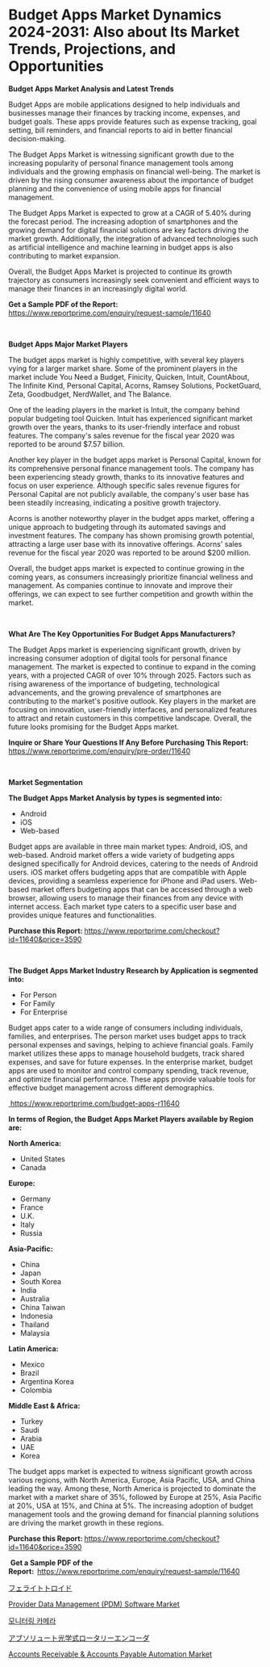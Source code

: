 <p><h1>Budget Apps Market Dynamics 2024-2031: Also about Its Market Trends, Projections, and Opportunities</h1></p><p><strong>Budget Apps Market Analysis and Latest Trends</strong></p>
<p><p>Budget Apps are mobile applications designed to help individuals and businesses manage their finances by tracking income, expenses, and budget goals. These apps provide features such as expense tracking, goal setting, bill reminders, and financial reports to aid in better financial decision-making.</p><p>The Budget Apps Market is witnessing significant growth due to the increasing popularity of personal finance management tools among individuals and the growing emphasis on financial well-being. The market is driven by the rising consumer awareness about the importance of budget planning and the convenience of using mobile apps for financial management.</p><p>The Budget Apps Market is expected to grow at a CAGR of 5.40% during the forecast period. The increasing adoption of smartphones and the growing demand for digital financial solutions are key factors driving the market growth. Additionally, the integration of advanced technologies such as artificial intelligence and machine learning in budget apps is also contributing to market expansion.</p><p>Overall, the Budget Apps Market is projected to continue its growth trajectory as consumers increasingly seek convenient and efficient ways to manage their finances in an increasingly digital world.</p></p>
<p><strong>Get a Sample PDF of the Report:&nbsp;</strong> <a href="https://www.reportprime.com/enquiry/request-sample/11640">https://www.reportprime.com/enquiry/request-sample/11640</a></p>
<p>&nbsp;</p>
<p><strong>Budget Apps Major Market Players</strong></p>
<p><p>The budget apps market is highly competitive, with several key players vying for a larger market share. Some of the prominent players in the market include You Need a Budget, Finicity, Quicken, Intuit, CountAbout, The Infinite Kind, Personal Capital, Acorns, Ramsey Solutions, PocketGuard, Zeta, Goodbudget, NerdWallet, and The Balance.</p><p>One of the leading players in the market is Intuit, the company behind popular budgeting tool Quicken. Intuit has experienced significant market growth over the years, thanks to its user-friendly interface and robust features. The company's sales revenue for the fiscal year 2020 was reported to be around $7.57 billion.</p><p>Another key player in the budget apps market is Personal Capital, known for its comprehensive personal finance management tools. The company has been experiencing steady growth, thanks to its innovative features and focus on user experience. Although specific sales revenue figures for Personal Capital are not publicly available, the company's user base has been steadily increasing, indicating a positive growth trajectory.</p><p>Acorns is another noteworthy player in the budget apps market, offering a unique approach to budgeting through its automated savings and investment features. The company has shown promising growth potential, attracting a large user base with its innovative offerings. Acorns' sales revenue for the fiscal year 2020 was reported to be around $200 million.</p><p>Overall, the budget apps market is expected to continue growing in the coming years, as consumers increasingly prioritize financial wellness and management. As companies continue to innovate and improve their offerings, we can expect to see further competition and growth within the market.</p></p>
<p>&nbsp;</p>
<p><strong>What Are The Key Opportunities For Budget Apps Manufacturers?</strong></p>
<p><p>The Budget Apps market is experiencing significant growth, driven by increasing consumer adoption of digital tools for personal finance management. The market is expected to continue to expand in the coming years, with a projected CAGR of over 10% through 2025. Factors such as rising awareness of the importance of budgeting, technological advancements, and the growing prevalence of smartphones are contributing to the market's positive outlook. Key players in the market are focusing on innovation, user-friendly interfaces, and personalized features to attract and retain customers in this competitive landscape. Overall, the future looks promising for the Budget Apps market.</p></p>
<p><strong>Inquire or Share Your Questions If Any Before Purchasing This Report:</strong> <a href="https://www.reportprime.com/enquiry/pre-order/11640">https://www.reportprime.com/enquiry/pre-order/11640</a></p>
<p>&nbsp;</p>
<p><strong>Market Segmentation</strong></p>
<p><strong>The Budget Apps Market Analysis by types is segmented into:</strong></p>
<p><ul><li>Android</li><li>iOS</li><li>Web-based</li></ul></p>
<p><p>Budget apps are available in three main market types: Android, iOS, and web-based. Android market offers a wide variety of budgeting apps designed specifically for Android devices, catering to the needs of Android users. iOS market offers budgeting apps that are compatible with Apple devices, providing a seamless experience for iPhone and iPad users. Web-based market offers budgeting apps that can be accessed through a web browser, allowing users to manage their finances from any device with internet access. Each market type caters to a specific user base and provides unique features and functionalities.</p></p>
<p><strong>Purchase this Report:&nbsp;</strong><a href="https://www.reportprime.com/checkout?id=11640&price=3590">https://www.reportprime.com/checkout?id=11640&price=3590</a></p>
<p>&nbsp;</p>
<p><strong>The Budget Apps Market Industry Research by Application is segmented into:</strong></p>
<p><ul><li>For Person</li><li>For Family</li><li>For Enterprise</li></ul></p>
<p><p>Budget apps cater to a wide range of consumers including individuals, families, and enterprises. The person market uses budget apps to track personal expenses and savings, helping to achieve financial goals. Family market utilizes these apps to manage household budgets, track shared expenses, and save for future expenses. In the enterprise market, budget apps are used to monitor and control company spending, track revenue, and optimize financial performance. These apps provide valuable tools for effective budget management across different demographics.</p></p>
<p><a href="https://www.reportprime.com/budget-apps-r11640">&nbsp;https://www.reportprime.com/budget-apps-r11640</a></p>
<p><strong>In terms of Region, the Budget Apps Market Players available by Region are:</strong></p>
<p>
    <p> <strong> North America: </strong>
        <ul>
            <li>United States</li>
            <li>Canada</li>
        </ul>
        </p> 
    <p> <strong> Europe: </strong>
        <ul>
            <li>Germany</li>
            <li>France</li>
            <li>U.K.</li>
            <li>Italy</li>
            <li>Russia</li>
        </ul>
        </p> 
    <p> <strong> Asia-Pacific: </strong>
        <ul>
            <li>China</li>
            <li>Japan</li>
            <li>South Korea</li>
            <li>India</li>
            <li>Australia</li>
            <li>China Taiwan</li>
            <li>Indonesia</li>
            <li>Thailand</li>
            <li>Malaysia</li>
        </ul>
        </p> 
    <p> <strong> Latin America: </strong>
        <ul>
            <li>Mexico</li>
            <li>Brazil</li>
            <li>Argentina Korea</li>
            <li>Colombia</li>
        </ul>
        </p> 
    <p> <strong> Middle East & Africa: </strong>
        <ul>
            <li>Turkey</li>
            <li>Saudi</li>
            <li>Arabia</li>
            <li>UAE</li>
            <li>Korea</li>
        </ul>
    </p>
    </p>
<p><p>The budget apps market is expected to witness significant growth across various regions, with North America, Europe, Asia Pacific, USA, and China leading the way. Among these, North America is projected to dominate the market with a market share of 35%, followed by Europe at 25%, Asia Pacific at 20%, USA at 15%, and China at 5%. The increasing adoption of budget management tools and the growing demand for financial planning solutions are driving the market growth in these regions.</p></p>
<p><strong>Purchase this Report: </strong><a href="https://www.reportprime.com/checkout?id=11640&price=3590">https://www.reportprime.com/checkout?id=11640&price=3590</a></p>
<p>&nbsp;<strong>Get a Sample PDF of the Report:&nbsp;&nbsp;</strong><a href="https://www.reportprime.com/enquiry/request-sample/11640">https://www.reportprime.com/enquiry/request-sample/11640</a></p>
<p><strong></strong></p>
<p><p><a href="https://github.com/cnnriuez22368/Market-Research-Report-List-1/blob/main/591957826374.md">フェライトトロイド</a></p><p><a href="https://github.com/Sarissaschmalingtr6fz2739/Market-Research-Report-List-2/blob/main/provider-data-management-pdm-software-market.md">Provider Data Management (PDM) Software Market</a></p><p><a href="https://github.com/wallacBahrtyinger567686/Market-Research-Report-List-1/blob/main/447373324473.md">모니터링 카메라</a></p><p><a href="https://github.com/zekaoe592392/Market-Research-Report-List-1/blob/main/391999626373.md">アブソリュート光学式ロータリーエンコーダ</a></p><p><a href="https://github.com/jodemen/Market-Research-Report-List-2/blob/main/accounts-receivable-accounts-payable-automation-market.md">Accounts Receivable & Accounts Payable Automation Market</a></p></p>